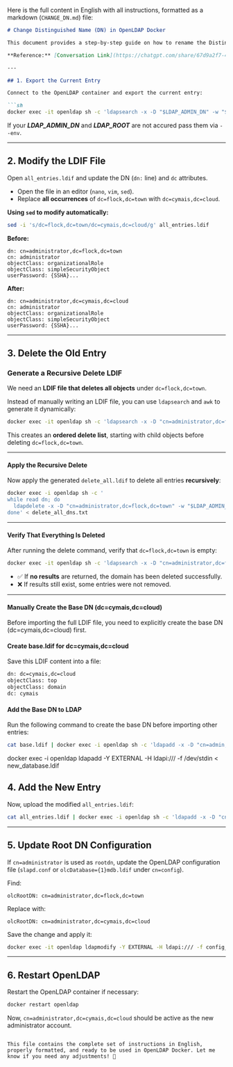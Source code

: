 Here is the full content in English with all instructions, formatted as a markdown (`CHANGE_DN.md`) file:

```md
# Change Distinguished Name (DN) in OpenLDAP Docker

This document provides a step-by-step guide on how to rename the Distinguished Name (DN) from `cn=administrator,dc=flock,dc=town` to `cn=administrator,dc=cymais,dc=cloud` in an **OpenLDAP Docker** environment.

**Reference:** [Conversation Link](https://chatgpt.com/share/67d9a2f7-4e04-800f-9a0f-1673194f276c)

---

## 1. Export the Current Entry

Connect to the OpenLDAP container and export the current entry:

```sh
docker exec -it openldap sh -c 'ldapsearch -x -D "$LDAP_ADMIN_DN" -w "$LDAP_ADMIN_PASSWORD" -b "$LDAP_ROOT"' > all_entries.ldif
```

If your ***LDAP_ADMIN_DN*** and ***LDAP_ROOT***  are not accured pass them via ``--env``.

---

## 2. Modify the LDIF File

Open `all_entries.ldif` and update the DN (`dn:` line) and `dc` attributes.

- Open the file in an editor (`nano`, `vim`, `sed`).
- Replace **all occurrences** of `dc=flock,dc=town` with `dc=cymais,dc=cloud`.

**Using `sed` to modify automatically:**
```sh
sed -i 's/dc=flock,dc=town/dc=cymais,dc=cloud/g' all_entries.ldif
```

**Before:**
```ldif
dn: cn=administrator,dc=flock,dc=town
cn: administrator
objectClass: organizationalRole
objectClass: simpleSecurityObject
userPassword: {SSHA}...
```

**After:**
```ldif
dn: cn=administrator,dc=cymais,dc=cloud
cn: administrator
objectClass: organizationalRole
objectClass: simpleSecurityObject
userPassword: {SSHA}...
```

---

## 3. Delete the Old Entry

### Generate a Recursive Delete LDIF
We need an **LDIF file that deletes all objects** under `dc=flock,dc=town`.

Instead of manually writing an LDIF file, you can use `ldapsearch` and `awk` to generate it dynamically:

```sh
docker exec -it openldap sh -c 'ldapsearch -x -D "cn=administrator,dc=flock,dc=town" -w "$LDAP_ADMIN_PASSWORD" -b "dc=flock,dc=town" dn' | awk "/^dn:/ {print \$2}" | tac > delete_all_dns.txt
```

This creates an **ordered delete list**, starting with child objects before deleting `dc=flock,dc=town`.

---

#### Apply the Recursive Delete
Now apply the generated `delete_all.ldif` to delete all entries **recursively**:

```sh
docker exec -i openldap sh -c '
while read dn; do
  ldapdelete -x -D "cn=administrator,dc=flock,dc=town" -w "$LDAP_ADMIN_PASSWORD" "$dn"
done' < delete_all_dns.txt
```

---

#### Verify That Everything Is Deleted
After running the delete command, verify that `dc=flock,dc=town` is empty:

```sh
docker exec -it openldap sh -c 'ldapsearch -x -D "cn=administrator,dc=flock,dc=town" -w "$LDAP_ADMIN_PASSWORD" -b "dc=flock,dc=town"'
```
- ✅ If **no results** are returned, the domain has been deleted successfully.
- ❌ If results still exist, some entries were not removed.


---

#### Manually Create the Base DN (dc=cymais,dc=cloud)
Before importing the full LDIF file, you need to explicitly create the base DN (dc=cymais,dc=cloud) first.

#### Create base.ldif for dc=cymais,dc=cloud
Save this LDIF content into a file:
```sh
dn: dc=cymais,dc=cloud
objectClass: top
objectClass: domain
dc: cymais
```
#### Add the Base DN to LDAP
Run the following command to create the base DN before importing other entries:
```sh
cat base.ldif | docker exec -i openldap sh -c 'ldapadd -x -D "cn=admin,dc=cymais,dc=cloud" -w "$LDAP_ADMIN_PASSWORD"'
```

docker exec -i openldap ldapadd -Y EXTERNAL -H ldapi:/// -f /dev/stdin < new_database.ldif

## 4. Add the New Entry

Now, upload the modified `all_entries.ldif`:

```sh
cat all_entries.ldif | docker exec -i openldap sh -c 'ldapadd -x -D "cn=admin,dc=cymais,dc=cloud" -w "$LDAP_ADMIN_PASSWORD"'
```

---

## 5. Update Root DN Configuration

If `cn=administrator` is used as `rootdn`, update the OpenLDAP configuration file (`slapd.conf` or `olcDatabase={1}mdb.ldif` under `cn=config`).

Find:
```ldif
olcRootDN: cn=administrator,dc=flock,dc=town
```
Replace with:
```ldif
olcRootDN: cn=administrator,dc=cymais,dc=cloud
```

Save the change and apply it:

```sh
docker exec -it openldap ldapmodify -Y EXTERNAL -H ldapi:/// -f config_update.ldif
```

---

## 6. Restart OpenLDAP

Restart the OpenLDAP container if necessary:

```sh
docker restart openldap
```

Now, `cn=administrator,dc=cymais,dc=cloud` should be active as the new administrator account.
```

This file contains the complete set of instructions in English, properly formatted, and ready to be used in OpenLDAP Docker. Let me know if you need any adjustments! 🚀